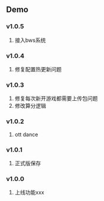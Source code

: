 ## Demo

### v1.0.5
1. 接入bws系统

### v1.0.4
1. 修复配置热更新问题

### v1.0.3
1. 修复每次新开游戏都需要上传包问题
2. 修改算分逻辑

### v1.0.2
1. ott dance

### v1.0.1
1. 正式版保存

### v1.0.0
1. 上线功能xxx
